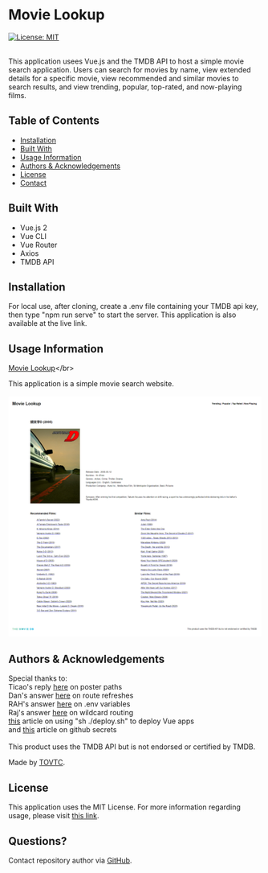 
  # Movie Lookup
  [![License: MIT](https://img.shields.io/badge/License-MIT-yellow.svg)](https://opensource.org/licenses/MIT)</br></br>
    
  This application usees Vue.js and the TMDB API to host a simple movie search application. Users can search for movies by name, view extended details for a specific movie, view recommended and similar movies to search results, and view trending, popular, top-rated, and now-playing films.
  
  ## Table of Contents
  
  * [Installation](#installation)
  * [Built With](#built)
  * [Usage Information](#usage)
  * [Authors & Acknowledgements](#credits)
  * [License](#license)
  * [Contact](#questions)
  
  ## Built With<a name="built"></a>
  * Vue.js 2
  * Vue CLI
  * Vue Router
  * Axios
  * TMDB API
  
  ## Installation<a name="installation"></a>
  For local use, after cloning, create a .env file containing your TMDB api key, then type "npm run serve" to start the server. This application is also available at the live link.
  
  ## Usage Information<a name="usage"></a>
  [Movie Lookup]("https://tovtc.github.io/vue-movie-lookup/")</br>
    
  This application is a simple movie search website.</br>
  </br>![Movie Lookup](./src/assets/movie-lookup.png "Movie Lookup")</br>
    
  
  ## Authors & Acknowledgements<a name="credits"></a>
  Special thanks to:</br>
  Ticao's reply [here](https://www.themoviedb.org/talk/5f3ef4eec175b200365ee352) on poster paths</br>
  Dan's answer [here](https://stackoverflow.com/questions/66210222/vue-refresh-page-on-param-id-changes-for-the-same-page) on route refreshes</br>
  RAH's answer [here](https://stackoverflow.com/questions/50828904/using-environment-variables-with-vue-js) on .env variables</br>
  Raj's answer [here](https://stackoverflow.com/questions/63526486/vue-router-catch-all-wildcard-not-working) on wildcard routing</br>
  [this](https://cli.vuejs.org/guide/deployment.html#github-pages) article on using "sh ./deploy.sh" to deploy Vue apps</br>
  and [this](https://snyk.io/blog/how-to-use-github-actions-environment-variables/) article on github secrets</br>
  </br>
  This product uses the TMDB API but is not endorsed or certified by TMDB.
  
  Made by [TOVTC](https://github.com/TOVTC).
  
  ## License<a name="license"></a>
  This application uses the MIT License. For more information regarding usage, please visit [this link](https://opensource.org/licenses/MIT).
    
  ## Questions?<a name="questions"></a>
  Contact repository author via [GitHub](https://github.com/TOVTC).</br>
    
